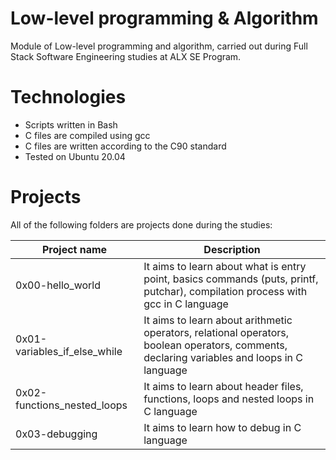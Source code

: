 # Low-level programming & Algorithm
Module of Low-level programming and algorithm, carried out during Full Stack Software Engineering studies at ALX SE Program.

# Technologies
* Scripts written in Bash
* C files are compiled using gcc
* C files are written according to the C90 standard
* Tested on Ubuntu 20.04

# Projects
All of the following folders are projects done during the studies:

|Project name |	Description |
|-------------|-------------|
|0x00-hello_world |It aims to learn about what is entry point, basics commands (puts, printf, putchar), compilation process with gcc in C language|
|0x01-variables_if_else_while |It aims to learn about arithmetic operators, relational operators, boolean operators, comments, declaring variables and loops in C language|
|0x02-functions_nested_loops |It aims to learn about header files, functions, loops and nested loops in C language|
|0x03-debugging |It aims to learn how to debug in C language|